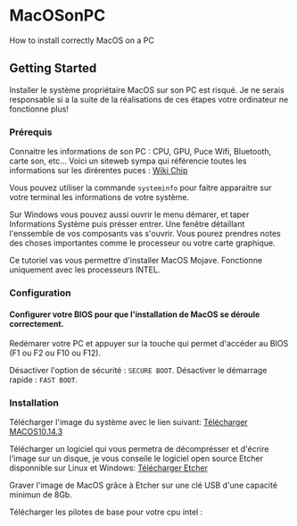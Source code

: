 # MacOSonPC
How to install correctly MacOS on a PC

## Getting Started

Installer le système propriétaire MacOS sur son PC est risqué. Je ne serais responsable si a la suite de la réalisations de ces étapes votre ordinateur ne fonctionne plus!

### Prérequis

Connaitre les informations de son PC :
CPU, GPU, Puce Wifi, Bluetooth, carte son, etc...
Voici un siteweb sympa qui référencie toutes les informations sur les dirérentes puces :
[Wiki Chip](https://en.wikichip.org/wiki/intel/cpuid)

Vous pouvez utiliser la commande `systeminfo` pour faitre apparaitre sur votre terminal les informations de votre système.

Sur Windows vous pouvez aussi ouvrir le menu démarer, et taper Informations Système puis présser entrer. Une fenêtre détaillant l'enssemble de vos composants vas s'ouvrir. Vous pourez prendres notes des choses importantes comme le processeur ou votre carte graphique.

Ce tutoriel vas vous permettre d'installer MacOS Mojave.
Fonctionne uniquement avec les processeurs INTEL.

### Configuration

#### Configurer votre BIOS pour que l'installation de MacOS se déroule correctement.

Redémarer votre PC et appuyer sur la touche qui permet d'accéder au BIOS (F1 ou F2 ou F10 ou F12).

Désactiver l'option de sécurité : `SECURE BOOT`.
Désactiver le démarrage rapide : `FAST BOOT`.

### Installation

Télécharger l'image du système avec le lien suivant: 
[Télécharger MACOS10.14.3](https://epitechfr-my.sharepoint.com/:i:/r/personal/constant_loubier_epitech_eu/Documents/MacOs%20Mojave%2010.14.3/MacOS%20Mojave%2010.14.3.raw?csf=1&e=iUJh8J)

Télécharger un logiciel qui vous permetra de décomprésser et d'écrire l'image sur un disque, je vous conseile le logiciel open source Etcher disponnible sur Linux et Windows: 
[Télécharger Etcher](https://www.balena.io/etcher)

Graver l'image de MacOS grâce à Etcher sur une clé USB d'une capacité minimun de 8Gb.

Télécharger les pilotes de base pour votre cpu intel : 
